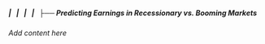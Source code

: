 ##### |   |   |   |   ├── Predicting Earnings in Recessionary vs. Booming Markets

*Add content here*